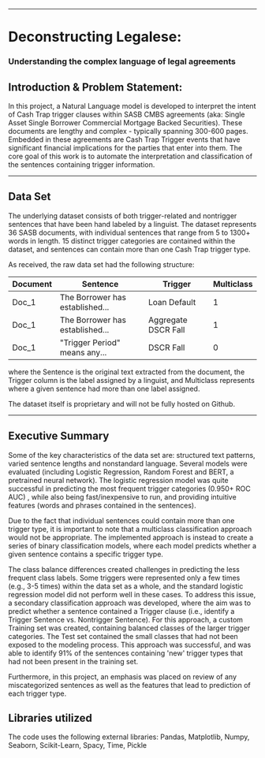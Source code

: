 
---

# Deconstructing Legalese: 
### Understanding the complex language of legal agreements


## Introduction & Problem Statement:

In this project, a Natural Language model is developed to interpret the intent of Cash Trap trigger clauses within SASB CMBS agreements (aka: Single Asset Single Borrower Commercial Mortgage Backed Securities). These documents are lengthy and complex - typically spanning 300-600 pages. Embedded in these agreements are Cash Trap Trigger events that have significant financial implications for the parties that enter into them. The core goal of this work is to automate the interpretation and classification of the sentences containing trigger information.


---


## Data Set

The underlying dataset consists of both trigger-related and nontrigger sentences that have been hand labeled by a linguist. The dataset represents 36 SASB documents, with individual sentences that range from 5 to 1300+ words in length. 15 distinct trigger categories are contained within the dataset, and sentences can contain more than one Cash Trap trigger type.

As received, the raw data set had the following structure:

| Document | Sentence                        | Trigger             | Multiclass |
|----------|---------------------------------|---------------------|------------|
| Doc_1    | The Borrower has established... | Loan Default        | 1          |
| Doc_1    | The Borrower has established... | Aggregate DSCR Fall | 1          |
| Doc_1    | "Trigger Period" means any...   | DSCR Fall           | 0          |

where the Sentence is the original text extracted from the document, the Trigger column is the label assigned by a linguist, and Multiclass represents where a given sentence had more than one label assigned. 

The dataset itself is proprietary and will not be fully hosted on Github.

---

## Executive Summary

Some of the key characteristics of the data set are: structured text patterns, varied sentence lengths and nonstandard language. Several models were evaluated (including Logistic Regression, Random Forest and BERT, a pretrained neural network). The logistic regression model was quite successful in predicting the most frequent trigger categories (0.950+ ROC AUC) , while also being fast/inexpensive to run, and providing intuitive features (words and phrases contained in the sentences). 

Due to the fact that individual sentences could contain more than one trigger type, it is important to note that a multiclass classification approach would not be appropriate. The implemented approach is instead to create a series of binary classification models, where each model predicts whether a given sentence contains a specific trigger type.

The class balance differences created challenges in predicting the less frequent class labels. Some triggers were represented only a few times (e.g., 3-5 times) within the data set as a whole, and the standard logistic regression model did not perform well in these cases. To address this issue, a secondary classification approach was developed, where the aim was to predict whether a sentence contained a Trigger clause (i.e.,  identify a Trigger Sentence vs. Nontrigger Sentence). For this approach, a custom Training set was created, containing balanced classes of the larger trigger categories. The Test set contained the small classes that had not been exposed to the modeling process. This approach was successful, and was able to identify 91% of the sentences containing 'new' trigger types that had not been present in the training set.

Furthermore, in this project, an emphasis was placed on review of any miscategorized sentences as well as the features that lead to prediction of each trigger type. 

## Libraries utilized

The code uses the following external libraries: Pandas, Matplotlib, Numpy, Seaborn, Scikit-Learn, Spacy, Time, Pickle


